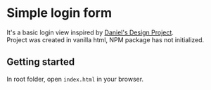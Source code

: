 # Simple login form

It's a basic login view inspired by [Daniel's Design Project](https://www.figma.com/community/file/836569395944745131).  
Project was created in vanilla html, NPM package has not initialized.  

## Getting started
In root folder, open `index.html` in your browser.